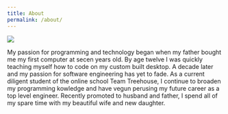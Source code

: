 ```yaml
---
title: About
permalink: /about/
---
```

<img src="https://scontent-ord1-1.xx.fbcdn.net/hphotos-xap1/v/t1.0-9/935289_10151906702533722_1813243869_n.jpg?oh=966f79d7441ae9074a51ecf660fa6f2d&oe=5610DAED"/>

My passion for programming and technology began when my father bought me my first computer at secen years old. By age twelve I was quickly teaching myself how to code on my custom built desktop. A decade later and my passion for software engineering has yet to fade. As a current diligent student of the online school Team Treehouse, I continue to broaden my programming kowledge and have vegun perusing my future career as a top level engineer. Recently promoted to husband and father, I spend all of my spare time with my beautiful wife and new daughter.
